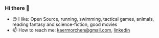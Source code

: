### Hi there 👋

- 😊 I like: Open Source, running, swimming, tactical games, animals, reading fantasy and science-fiction, good movies
- 📫 How to reach me: kaermorchen@gmail.com, [linkedin](https://linkedin.com/in/stanislavr)
